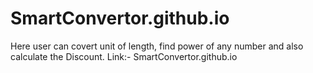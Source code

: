 # SmartConvertor.github.io
Here user can covert unit of length, find power of any number and also calculate the Discount.
Link:- SmartConvertor.github.io
